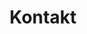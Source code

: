 ---
# GLOBAL 
layout: contact
page_type: contact
title: Kontakt
published: true
links_visible: true

#SEO
seo_title:  Wycenimy Twój projekt w 7 dni
seo_description: |-
  Chcesz omówić swój pomysł? Napisz do nas, a my skontaktujemy się z Tobą w ciągu 24h i rozpoczniemy współpracę.

#HREFLANGS
display_hreflangs: true
hreflangs:
- lang: en
  link: https://projets.io/contact.html
- lang: pl
  link: https://projets.pl/kontakt.html

#MENU 
top_line:
  menu_title: Kontakt
  cta_title:  Wyceń projekt

#SETTINGS
show_contact_in_footer: false

#CONTACT layout
header:
  title: <strong>Witaj</strong>, miło Cię widzieć
  intro: |-
    Chcesz pilnie omówić swój pomysł? Zadzwoń, z chęcią odpowiem na wszystkie Twoje pytania i przygotuje ekspresową estymację.
  phone: +48 666 395 394
  phone_desc: Jestem do Twojej dyspozycji od poniedziałku do piątku w godzinach 8.00 - 18.00
  mail: wojciech@projets.pl
  mail_desc: Na wiadomości e-mail staram się odpisywać w ten sam dzień. Maksymalny czas odpowiedzi to 24h 
  main_photo: uploads/kontakt-OG-image.jpg
  person_photo: uploads/wojciech-kozak-contact.png

form_intro: Mozesz też wypełnić formularz, który znajduje się poniżej. Gwarantuje, że skontaktuje się z Tobą najpóźniej w ciągu 24h.

project_type:
  header:
    title: Jakiego typu projekt chcesz zrealizować?
    # content: |-
    #   Zastanawiasz się jak stworzyć sklep internetowy? Potrzebujesz funkcjonalnej aplikacji? A może masz pomysł na stronę internetową, ale nie wiesz jak go zrealizować? Wybierz jedną z opcji, abyśmy wiedzieli, jak możemy Ci pomóc. 
    icon: /assets/img/1.svg
  types:
    -
      title: Aplikacja
      icon: /uploads/icon-lg-admin-panel.svg
    -
      title: Sklep internetowy
      icon: /uploads/icon-lg-e-commerce.svg
    -
      title: Strona internetowa
      icon: /uploads/icon-lg-web-design.svg
    -
      title: Aplikacja mobilna
      icon: /uploads/icon-lg-mobile-app.svg 
project_range:
  header:
    title: Jaki zakres prac będzie obejmował projekt?
    # content: |-
    #   Interesuje Cię zaprogramowanie aplikacji i umieszczenie jej na serwerze? Zależy Ci na przygotowaniu projektu, który będzie wyróżniał się nowoczesnym designem i praktycznymi technologiami? Szukasz pomocy związanej z identyfikacją wizualną? Postaw na obszar, który Cię interesuje lub wybierz kompleksową pomoc.
    icon: /assets/img/2.svg
  types:
    -
      title: Back-end
      icon: /uploads/icon-lg-web-development.svg
    -
      title: Front-end   
      icon: /uploads/icon-lg-admin-panel.svg
    -
      title: Design
      icon: /uploads/icon-lg-product-design.svg
contact_form:
  header:
    title: Wypełnij poniższy formularz
    content: |-
      
    icon: /assets/img/3.svg
  inputs:
    email:
      title: Adres e-mail
      placeholder: Wpisz tutaj ...
    phone:
      title: Numer telefonu
      placeholder: Wpisz tutaj ...
    name:
      title: Imię i nazwisko (Nazwa firmy)
      placeholder: Wpisz tutaj ...
    message:
      title: Treść wiadomości
      placeholder: Wpisz tutaj ...
  consent: Zgadzam się na przetwarzanie moich danych osobowych przez Matlega sp. j. w celu odpowiedzi na moją wiadomość, drogą telefoniczną lub poprzez e-mail.
  submit: Wyślij formularz

---